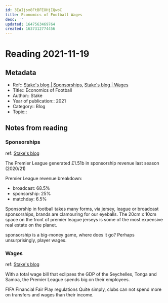 ```yaml
---
id: 3EaIjsx8FtBFEOHjIQwoC
title: Economics of Football Wages
desc: ''
updated: 1647563469764
created: 1637312774456
---
```

# Reading 2021-11-19

## Metadata

- Ref:: [Stake's blog | Sponsorships](https://hellostake.com/au/blog/stake-updates/economics-of-football-1), [Stake's blog | Wages](https://hellostake.com/au/blog/stake-updates/economics-of-football-wages)
- Title:: Economics of Football
- Author:: Stake
- Year of publication:: 2021
- Category:: Blog
- Topic:: 

## Notes from reading

### Sponsorships
ref: [Stake's blog](https://hellostake.com/au/blog/stake-updates/economics-of-football-1)

The Premier League generated £1.51b in sponsorship revenue last season (2020/21)

Premier League revenue breakdown:
- broadcast: 68.5%
- sponsorship: 25%
- matchday: 6.5%

Sponsorship in football takes many forms, via jersey, league or broadcast sponsorships, brands are clamouring for our eyeballs. The 20cm x 10cm space on the front of premier league jerseys is some of the most expensive real estate on the planet.

sponsorship is a big-money game, where does it go? Perhaps unsurprisingly, player wages. 

### Wages
ref: [Stake's blog](https://hellostake.com/au/blog/stake-updates/economics-of-football-wages)

With a total wage bill that eclipses the GDP of the Seychelles, Tonga and Samoa, the Premier League spends big on their employees.

FIFA Financial Fair Play regulations
Quite simply, clubs can not spend more on transfers and wages than their income.
